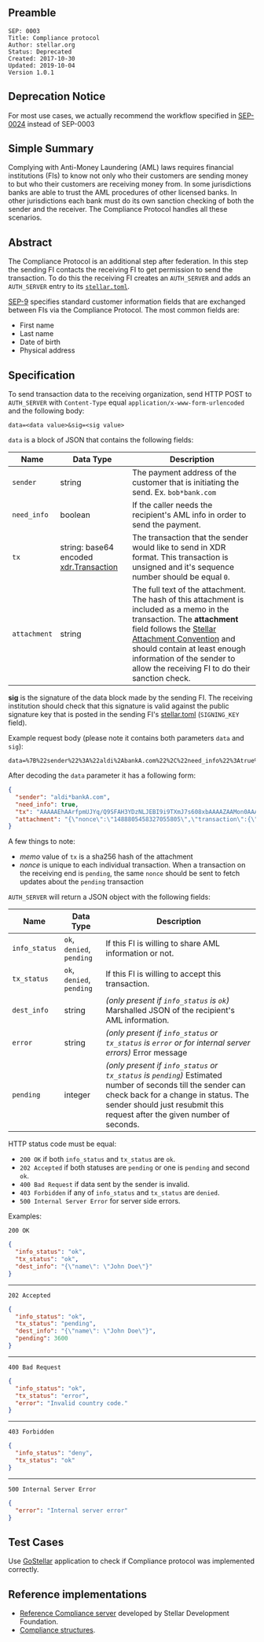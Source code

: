 ## Preamble

```
SEP: 0003
Title: Compliance protocol
Author: stellar.org
Status: Deprecated
Created: 2017-10-30
Updated: 2019-10-04
Version 1.0.1
```

## Deprecation Notice

For most use cases, we actually recommend the workflow specified in [SEP-0024](sep-0024.md) instead of SEP-0003

## Simple Summary

Complying with Anti-Money Laundering (AML) laws requires financial institutions (FIs) to know not only who their
customers are sending money to but who their customers are receiving money from. In some jurisdictions banks are able to
trust the AML procedures of other licensed banks. In other jurisdictions each bank must do its own sanction checking of
both the sender and the receiver. The Compliance Protocol handles all these scenarios.

## Abstract

The Compliance Protocol is an additional step after federation. In this step the sending FI contacts the receiving FI to
get permission to send the transaction. To do this the receiving FI creates an `AUTH_SERVER` and adds an `AUTH_SERVER`
entry to its [`stellar.toml`](sep-0001.md).

[SEP-9](sep-0009.md) specifies standard customer information fields that are exchanged between FIs via the Compliance
Protocol. The most common fields are:

- First name
- Last name
- Date of birth
- Physical address

## Specification

To send transaction data to the receiving organization, send HTTP POST to `AUTH_SERVER` with `Content-Type` equal
`application/x-www-form-urlencoded` and the following body:

```
data=<data value>&sig=<sig value>
```

`data` is a block of JSON that contains the following fields:

| Name         | Data Type                                                                                                                                                               | Description                                                                                                                                                                                                                                                                                                                                               |
| ------------ | ----------------------------------------------------------------------------------------------------------------------------------------------------------------------- | --------------------------------------------------------------------------------------------------------------------------------------------------------------------------------------------------------------------------------------------------------------------------------------------------------------------------------------------------------- |
| `sender`     | string                                                                                                                                                                  | The payment address of the customer that is initiating the send. Ex. `bob*bank.com`                                                                                                                                                                                                                                                                       |
| `need_info`  | boolean                                                                                                                                                                 | If the caller needs the recipient's AML info in order to send the payment.                                                                                                                                                                                                                                                                                |
| `tx`         | string: base64 encoded [xdr.Transaction](https://github.com/stellar/stellar-core/blob/4961b8bb4a64c68838632c5865389867e9f02840/src/xdr/Stellar-transaction.x#L297-L322) | The transaction that the sender would like to send in XDR format. This transaction is unsigned and it's sequence number should be equal `0`.                                                                                                                                                                                                              |
| `attachment` | string                                                                                                                                                                  | The full text of the attachment. The hash of this attachment is included as a memo in the transaction. The **attachment** field follows the [Stellar Attachment Convention](https://www.stellar.org/developers/guides/attachment.html) and should contain at least enough information of the sender to allow the receiving FI to do their sanction check. |

**sig** is the signature of the data block made by the sending FI. The receiving institution should check that this
signature is valid against the public signature key that is posted in the sending FI's
[stellar.toml](https://www.stellar.org/developers/guides/concepts/stellar-toml.html) (`SIGNING_KEY` field).

Example request body (please note it contains both parameters `data` and `sig`):

```
data=%7B%22sender%22%3A%22aldi%2AbankA.com%22%2C%22need_info%22%3Atrue%2C%22tx%22%3A%22AAAAAEhAArfpmUJYq%2FQ9SFAH3YDzNLJEBI9i9TXmJ7s608xbAAAAZAAMon0AAAAJAAAAAAAAAAPUg1%2FwDrMDozn8yfiCA8LLC0wF10q5n5lo0GiFQXpPsAAAAAEAAAAAAAAAAQAAAADdvkoXq6TXDV9IpguvNHyAXaUH4AcCLqhToJpaG6cCyQAAAAAAAAAAAJiWgAAAAAA%3D%22%2C%22attachment%22%3A%22%7B%5C%22nonce%5C%22%3A%5C%221488805458327055805%5C%22%2C%5C%22transaction%5C%22%3A%7B%5C%22sender_info%5C%22%3A%7B%5C%22address%5C%22%3A%5C%22678+Mission+St%5C%22%2C%5C%22city%5C%22%3A%5C%22San+Francisco%5C%22%2C%5C%22country%5C%22%3A%5C%22US%5C%22%2C%5C%22first_name%5C%22%3A%5C%22Aldi%5C%22%2C%5C%22last_name%5C%22%3A%5C%22Dobbs%5C%22%7D%2C%5C%22route%5C%22%3A%5C%221%5C%22%2C%5C%22note%5C%22%3A%5C%22%5C%22%2C%5C%22extra%5C%22%3A%5C%22%5C%22%7D%2C%5C%22operations%5C%22%3Anull%7D%22%7D&sig=KgvyQTZsZQoaMy8jdwCUfLayfgfFMUdZJ%2B0BIvEwiH5aJhBXvhV%2BipRok1asjSCUS%2FUaGeGKDoizS1%2BtFiiyAA%3D%3D

```

After decoding the `data` parameter it has a following form:

```json
{
  "sender": "aldi*bankA.com",
  "need_info": true,
  "tx": "AAAAAEhAArfpmUJYq/Q9SFAH3YDzNLJEBI9i9TXmJ7s608xbAAAAZAAMon0AAAAJAAAAAAAAAAPUg1/wDrMDozn8yfiCA8LLC0wF10q5n5lo0GiFQXpPsAAAAAEAAAAAAAAAAQAAAADdvkoXq6TXDV9IpguvNHyAXaUH4AcCLqhToJpaG6cCyQAAAAAAAAAAAJiWgAAAAAA=",
  "attachment": "{\"nonce\":\"1488805458327055805\",\"transaction\":{\"sender_info\":{\"address\":\"678 Mission St\",\"city\":\"San Francisco\",\"country\":\"US\",\"first_name\":\"Aldi\",\"last_name\":\"Dobbs\"},\"route\":\"1\",\"note\":\"\",\"extra\":\"\"},\"operations\":null}"
}
```

A few things to note:

- _memo_ value of `tx` is a sha256 hash of the attachment
- _nonce_ is unique to each individual transaction. When a transaction on the receiving end is `pending`, the same
  `nonce` should be sent to fetch updates about the `pending` transaction

`AUTH_SERVER` will return a JSON object with the following fields:

| Name          | Data Type                 | Description                                                                                                                                                                                                                      |
| ------------- | ------------------------- | -------------------------------------------------------------------------------------------------------------------------------------------------------------------------------------------------------------------------------- |
| `info_status` | `ok`, `denied`, `pending` | If this FI is willing to share AML information or not.                                                                                                                                                                           |
| `tx_status`   | `ok`, `denied`, `pending` | If this FI is willing to accept this transaction.                                                                                                                                                                                |
| `dest_info`   | string                    | _(only present if `info_status` is `ok`)_ Marshalled JSON of the recipient's AML information.                                                                                                                                    |
| `error`       | string                    | _(only present if `info_status` or `tx_status` is `error` or for internal server errors)_ Error message                                                                                                                          |
| `pending`     | integer                   | _(only present if `info_status` or `tx_status` is `pending`)_ Estimated number of seconds till the sender can check back for a change in status. The sender should just resubmit this request after the given number of seconds. |

HTTP status code must be equal:

- `200 OK` if both `info_status` and `tx_status` are `ok`.
- `202 Accepted` if both statuses are `pending` or one is `pending` and second `ok`.
- `400 Bad Request` if data sent by the sender is invalid.
- `403 Forbidden` if any of `info_status` and `tx_status` are `denied`.
- `500 Internal Server Error` for server side errors.

Examples:

```
200 OK
```

```json
{
  "info_status": "ok",
  "tx_status": "ok",
  "dest_info": "{\"name\": \"John Doe\"}"
}
```

---

```
202 Accepted
```

```json
{
  "info_status": "ok",
  "tx_status": "pending",
  "dest_info": "{\"name\": \"John Doe\"}",
  "pending": 3600
}
```

---

```
400 Bad Request
```

```json
{
  "info_status": "ok",
  "tx_status": "error",
  "error": "Invalid country code."
}
```

---

```
403 Forbidden
```

```json
{
  "info_status": "deny",
  "tx_status": "ok"
}
```

---

```
500 Internal Server Error
```

```json
{
  "error": "Internal server error"
}
```

## Test Cases

Use [GoStellar](https://gostellar.org/) application to check if Compliance protocol was implemented correctly.

## Reference implementations

- [Reference Compliance server](https://github.com/stellar/bridge-server/blob/master/readme_compliance.md) developed by
  Stellar Development Foundation.
- [Compliance structures](https://github.com/stellar/go/tree/master/protocols/compliance).
